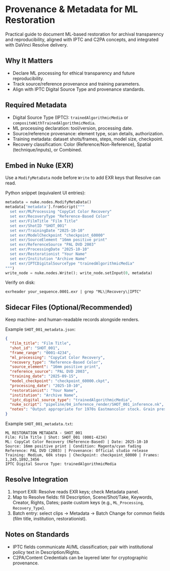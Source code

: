 # Provenance & Metadata for ML Restoration

Practical guide to document ML-based restoration for archival transparency and reproducibility, aligned with IPTC and C2PA concepts, and integrated with DaVinci Resolve delivery.

## Why It Matters
- Declare ML processing for ethical transparency and future reproducibility.
- Track source/reference provenance and training parameters.
- Align with IPTC Digital Source Type and provenance standards.

## Required Metadata
- Digital Source Type (IPTC): `trainedAlgorithmicMedia` or `compositeWithTrainedAlgorithmicMedia`.
- ML processing declaration: tool/version, processing date.
- Source/reference provenance: element type, scan details, authorization.
- Training metadata: dataset shots/frames, steps, model size, checkpoint.
- Recovery classification: Color (Reference/Non-Reference), Spatial (technique/inputs), or Combined.

## Embed in Nuke (EXR)
Use a `ModifyMetaData` node before `Write` to add EXR keys that Resolve can read.

Python snippet (equivalent UI entries):
```python
metadata = nuke.nodes.ModifyMetaData()
metadata['metadata'].fromScript("""
  set exr/MLProcessing "CopyCat Color Recovery"
  set exr/RecoveryType "Reference-Based Color"
  set exr/FilmTitle "Film Title"
  set exr/ShotID "SHOT_001"
  set exr/TrainingDate "2025-10-10"
  set exr/ModelCheckpoint "checkpoint_60000"
  set exr/SourceElement "16mm positive print"
  set exr/ReferenceSource "PAL DVD 2003"
  set exr/ProcessingDate "2025-10-10"
  set exr/Restorationist "Your Name"
  set exr/Institution "Archive Name"
  set exr/IPTCDigitalSourceType "trainedAlgorithmicMedia"
""")
write_node = nuke.nodes.Write(); write_node.setInput(0, metadata)
```

Verify on disk:
```
exrheader your_sequence.0001.exr | grep "ML\|Recovery\|IPTC"
```

## Sidecar Files (Optional/Recommended)
Keep machine- and human-readable records alongside renders.

Example `SHOT_001_metadata.json`:
```json
{
  "film_title": "Film Title",
  "shot_id": "SHOT_001",
  "frame_range": "0001-4234",
  "ml_processing": "CopyCat Color Recovery",
  "recovery_type": "Reference-Based Color",
  "source_element": "16mm positive print",
  "reference_source": "PAL DVD 2003",
  "training_date": "2025-09-15",
  "model_checkpoint": "checkpoint_60000.ckpt",
  "processing_date": "2025-10-10",
  "restorationist": "Your Name",
  "institution": "Archive Name",
  "iptc_digital_source_type": "trainedAlgorithmicMedia",
  "nuke_script": "pipeline/04_inference_render/SHOT_001_inference.nk",
  "notes": "Output appropriate for 1970s Eastmancolor stock. Grain preserved."
}
```

Example `SHOT_001_metadata.txt`:
```
ML RESTORATION METADATA - SHOT_001
Film: Film Title | Shot: SHOT_001 (0001-4234)
ML: CopyCat Color Recovery (Reference-Based) | Date: 2025-10-10
Source: 16mm positive print | Condition: Magenta/cyan fading
Reference: PAL DVD (2003) | Provenance: Official studio release
Training: Medium, 60k steps | Checkpoint: checkpoint_60000 | Frames: 1,245,1892,3456
IPTC Digital Source Type: trainedAlgorithmicMedia
```

## Resolve Integration
1) Import EXR: Resolve reads EXR keys; check Metadata panel.
2) Map to Resolve fields: fill Description, Scene/Shot/Take, Keywords, Creator, Rights, Dates; paste custom keys (e.g., `ML_Processing`, `Recovery_Type`).
3) Batch entry: select clips → Metadata → Batch Change for common fields (film title, institution, restorationist).

## Notes on Standards
- IPTC fields communicate AI/ML classification; pair with institutional policy text in Description/Rights.
- C2PA/Content Credentials can be layered later for cryptographic provenance.

